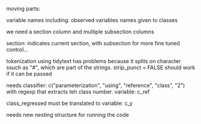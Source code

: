 moving parts:

variable names
including:
observed variables
names given to classes

we need a section column and multiple subsection columns

section: indicates current section, with subsection for more fine tuned control...

tokenization using tidytext has problems because it splits on character ssuch as "#", which are part of the strings.
strip_punct = FALSE should work if it can be passed


needs classifier:
c("parameterization", "using", "reference", "class", "2")
with regexp that extracts teh class number.
variable: c_ref

class_regressed must be translated to variable: c_y

needs new nesting structure for running the code
